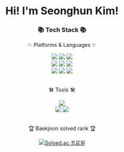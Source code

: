 <div align=center>
<h1>Hi! I'm Seonghun Kim!</h1>
</div>
<div align=center>
	<h3>📚 Tech Stack 📚</h3>
</div>
<div align=center >
	<div>
		<p>✨ Platforms & Languages ✨</p>
		<img src="https://img.shields.io/badge/HTML5-E34F26?style=flat&logo=HTML5&logoColor=white" />
		<img src="https://img.shields.io/badge/CSS3-1572B6?style=flat&logo=CSS3&logoColor=white" />
		<img src="https://img.shields.io/badge/JavaScript-F7DF1E?style=flat&logo=JavaScript&logoColor=white" />
		<br>
		<img src="https://img.shields.io/badge/Python-3776AB?style=flat&logo=Python&logoColor=white" />
		<img src="https://img.shields.io/badge/Django-092E20?style=flat&logo=Django&logoColor=white" />
		<img src="https://img.shields.io/badge/fastapi-009688?style=flat&logo=Django&logoColor=white" />
		<br>
		<img src="https://img.shields.io/badge/MySQL-4479A1?style=flat&logo=MySQL&logoColor=white" />
		<img src="https://img.shields.io/badge/MariaDB-003545?style=flat&logo=MariaDB&logoColor=white" />
		<img src="https://img.shields.io/badge/AWS-232F3E?style=flat&logo=AmazonAWS&logoColor=white" />
	</div>
	<br>
	<div>
		<p>🛠 Tools 🛠</p>
		<img src="https://img.shields.io/badge/Visual%20Studio%20Code-007ACC?style=flat&logo=VisualStudioCode&logoColor=white" />
		<br>
		<img src="https://img.shields.io/badge/GitHub-181717?style=flat&logo=GitHub&logoColor=white" />
		<img src="https://img.shields.io/badge/Notion-000000?style=flat&logo=Notion&logoColor=white" />
	</div>												  
</div>
<br>
<div align=center>
	<p>🏆 Baekjoon solved rank 🏆</p>

[![Solved.ac
프로필](http://mazassumnida.wtf/api/v2/generate_badge?boj=dochi1017)](https://solved.ac/dochi1017)

